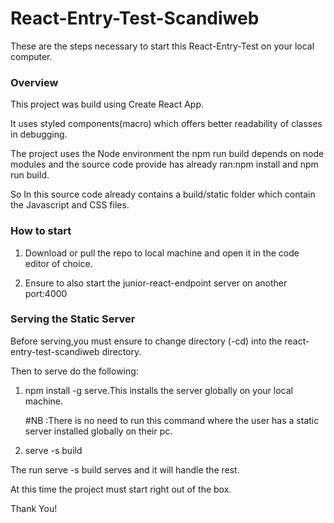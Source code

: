 ﻿# React-Entry-Test-Scandiweb

These are the steps necessary to start this React-Entry-Test on your local computer.

### Overview

 This project was build using Create React App.

 It uses styled components(macro) which offers better readability of classes in debugging.

 The project uses the Node environment the npm run build depends on node modules and the source code provide has already ran:npm install and npm run build.

 So In this source code already contains a build/static folder which contain the Javascript and CSS files.

 ### How to start

1. Download or pull the repo to local machine and open it in the code editor of choice.

2. Ensure to also start the junior-react-endpoint server on another port:4000 

### Serving the Static Server 

Before serving,you must ensure to change directory (-cd) into the react-entry-test-scandiweb directory.

Then to serve do the following:

1. npm install -g serve.This installs the server globally on your local machine.

   #NB :There is no need to run this command where the user has a static server installed globally on their pc.


2. serve -s build

The run serve -s build serves and it will handle the rest.

At this time the project must start right out of the box.

Thank You!
